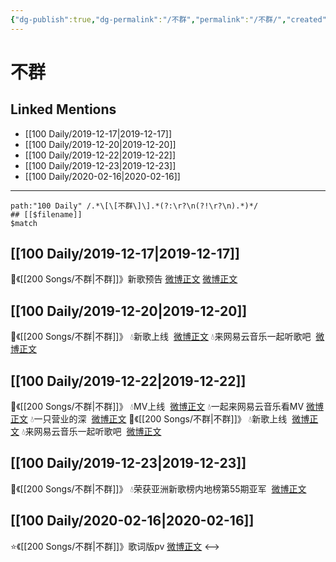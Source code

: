```yaml
---
{"dg-publish":true,"dg-permalink":"/不群","permalink":"/不群/","created":"2023-04-01T15:02:41.000+08:00","updated":"2023-04-10T15:30:08.000+08:00"}
---
```


# 不群

## Linked Mentions
- [[100 Daily/2019-12-17\|2019-12-17]]
- [[100 Daily/2019-12-20\|2019-12-20]]
- [[100 Daily/2019-12-22\|2019-12-22]]
- [[100 Daily/2019-12-23\|2019-12-23]]
- [[100 Daily/2020-02-16\|2020-02-16]]


---

```expander
path:"100 Daily" /.*\[\[不群\]\].*(?:\r?\n(?!\r?\n).*)*/
## [[$filename]]
$match
```
## [[100 Daily/2019-12-17\|2019-12-17]]
🎐《[[200 Songs/不群\|不群]]》新歌预告
[微博正文](https://m.weibo.cn/6466290670/4450489460270631)
[微博正文](https://m.weibo.cn/6466290670/4450529504119652)
## [[100 Daily/2019-12-20\|2019-12-20]]
🌠《[[200 Songs/不群\|不群]]》
💧新歌上线  [微博正文](https://m.weibo.cn/6466290670/4451727002395838)
💧来网易云音乐一起听歌吧  [微博正文](https://m.weibo.cn/6466290670/4451727359245091)

## [[100 Daily/2019-12-22\|2019-12-22]]
🌠《[[200 Songs/不群\|不群]]》
💧MV上线  [微博正文](https://m.weibo.cn/6466290670/4452269040645036)
💧一起来网易云音乐看MV
[微博正文](https://m.weibo.cn/6466290670/4452330492003628)
💧一只营业的深  [微博正文](https://m.weibo.cn/6466290670/4452423626070219)
🌠《[[200 Songs/不群\|不群]]》
💧新歌上线  [微博正文](https://m.weibo.cn/6466290670/4451727002395838)
💧来网易云音乐一起听歌吧  [微博正文](https://m.weibo.cn/6466290670/4451727359245091)
## [[100 Daily/2019-12-23\|2019-12-23]]
🌠《[[200 Songs/不群\|不群]]》
💧荣获亚洲新歌榜内地榜第55期亚军  [微博正文](https://m.weibo.cn/6466290670/4452666723788514)
## [[100 Daily/2020-02-16\|2020-02-16]]
⭐️《[[200 Songs/不群\|不群]]》歌词版pv
[微博正文](https://m.weibo.cn/6466290670/4472623725320362)
<-->